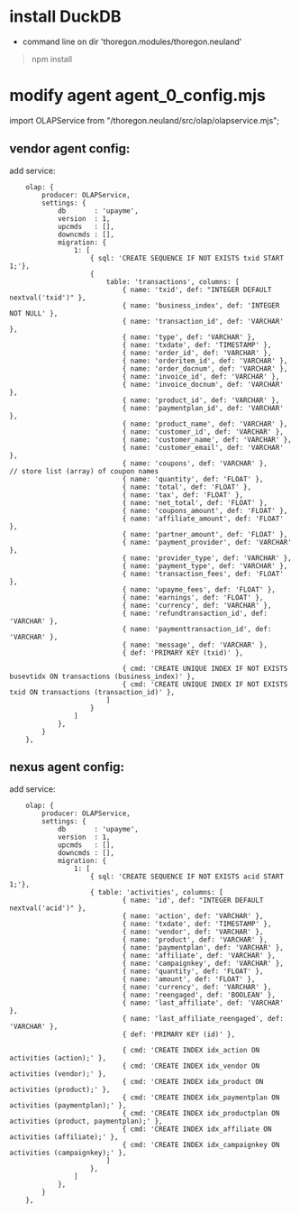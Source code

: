 # install DuckDB

- command line on dir 'thoregon.modules/thoregon.neuland'
> npm install

# modify agent agent_0_config.mjs

import OLAPService              from "/thoregon.neuland/src/olap/olapservice.mjs";

## vendor agent config:

add service:


        olap: {
            producer: OLAPService,
            settings: {
                db       : 'upayme',
                version  : 1,
                upcmds   : [],
                downcmds : [],
                migration: {
                    1: [
                        { sql: 'CREATE SEQUENCE IF NOT EXISTS txid START 1;'},
                        {
                            table: 'transactions', columns: [
                                { name: 'txid', def: "INTEGER DEFAULT nextval('txid')" },
                                { name: 'business_index', def: 'INTEGER NOT NULL' },
                                { name: 'transaction_id', def: 'VARCHAR' },
                                { name: 'type', def: 'VARCHAR' },
                                { name: 'txdate', def: 'TIMESTAMP' },
                                { name: 'order_id', def: 'VARCHAR' },
                                { name: 'orderitem_id', def: 'VARCHAR' },
                                { name: 'order_docnum', def: 'VARCHAR' },
                                { name: 'invoice_id', def: 'VARCHAR' },
                                { name: 'invoice_docnum', def: 'VARCHAR' },
                                { name: 'product_id', def: 'VARCHAR' },
                                { name: 'paymentplan_id', def: 'VARCHAR' },
                                { name: 'product_name', def: 'VARCHAR' },
                                { name: 'customer_id', def: 'VARCHAR' },
                                { name: 'customer_name', def: 'VARCHAR' },
                                { name: 'customer_email', def: 'VARCHAR' },
                                { name: 'coupons', def: 'VARCHAR' },        // store list (array) of coupon names
                                { name: 'quantity', def: 'FLOAT' },
                                { name: 'total', def: 'FLOAT' },
                                { name: 'tax', def: 'FLOAT' },
                                { name: 'net_total', def: 'FLOAT' },
                                { name: 'coupons_amount', def: 'FLOAT' },
                                { name: 'affiliate_amount', def: 'FLOAT' },
                                { name: 'partner_amount', def: 'FLOAT' },
                                { name: 'payment_provider', def: 'VARCHAR' },
                                { name: 'provider_type', def: 'VARCHAR' },
                                { name: 'payment_type', def: 'VARCHAR' },
                                { name: 'transaction_fees', def: 'FLOAT' },
                                { name: 'upayme_fees', def: 'FLOAT' },
                                { name: 'earnings', def: 'FLOAT' },
                                { name: 'currency', def: 'VARCHAR' },
                                { name: 'refundtransaction_id', def: 'VARCHAR' },
                                { name: 'paymenttransaction_id', def: 'VARCHAR' },
                                { name: 'message', def: 'VARCHAR' },
                                { def: 'PRIMARY KEY (txid)' },

                                { cmd: 'CREATE UNIQUE INDEX IF NOT EXISTS busevtidx ON transactions (business_index)' },
                                { cmd: 'CREATE UNIQUE INDEX IF NOT EXISTS txid ON transactions (transaction_id)' },
                            ]
                        }
                    ]
                },
            }
        },

## nexus agent config:

add service:


        olap: {
            producer: OLAPService,
            settings: {
                db       : 'upayme',
                version  : 1,
                upcmds   : [],
                downcmds : [],
                migration: {
                    1: [
                        { sql: 'CREATE SEQUENCE IF NOT EXISTS acid START 1;'},
                        { table: 'activities', columns: [
                                { name: 'id', def: "INTEGER DEFAULT nextval('acid')" },
                                { name: 'action', def: 'VARCHAR' },
                                { name: 'txdate', def: 'TIMESTAMP' },
                                { name: 'vendor', def: 'VARCHAR' },
                                { name: 'product', def: 'VARCHAR' },
                                { name: 'paymentplan', def: 'VARCHAR' },
                                { name: 'affiliate', def: 'VARCHAR' },
                                { name: 'campaignkey', def: 'VARCHAR' },
                                { name: 'quantity', def: 'FLOAT' },
                                { name: 'amount', def: 'FLOAT' },
                                { name: 'currency', def: 'VARCHAR' },
                                { name: 'reengaged', def: 'BOOLEAN' },
                                { name: 'last_affiliate', def: 'VARCHAR' },
                                { name: 'last_affiliate_reengaged', def: 'VARCHAR' },
                                { def: 'PRIMARY KEY (id)' },

                                { cmd: 'CREATE INDEX idx_action ON activities (action);' },
                                { cmd: 'CREATE INDEX idx_vendor ON activities (vendor);' },
                                { cmd: 'CREATE INDEX idx_product ON activities (product);' },
                                { cmd: 'CREATE INDEX idx_paymentplan ON activities (paymentplan);' },
                                { cmd: 'CREATE INDEX idx_productplan ON activities (product, paymentplan);' },
                                { cmd: 'CREATE INDEX idx_affiliate ON activities (affiliate);' },
                                { cmd: 'CREATE INDEX idx_campaignkey ON activities (campaignkey);' },
                            ]
                        },
                    ]
                },
            }
        }, 
        
